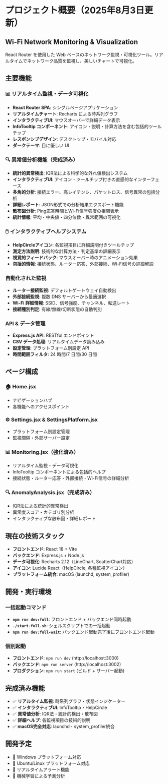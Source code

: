 # プロジェクト概要（2025年8月3日更新）

## Wi-Fi Network Monitoring & Visualization

React Router を使用した Web ベースのネットワーク監視・可視化ツール。リアルタイムでネットワーク品質を監視し、美しいチャートで可視化。

## 主要機能

### 📊 リアルタイム監視・データ可視化

- **React Router SPA**: シングルページアプリケーション
- **リアルタイムチャート**: Recharts による時系列グラフ
- **インタラクティブUI**: マウスオーバーで詳細データ表示
- **InfoTooltip コンポーネント**: アイコン・説明・計算方法を含む包括的ツールチップ
- **レスポンシブデザイン**: デスクトップ・モバイル対応
- **ダークテーマ**: 目に優しい UI

### 🔍 異常値分析機能（完成済み）

- **統計的異常検出**: IQR法による科学的な外れ値検出システム
- **インタラクティブUI**: アイコン・ツールチップ付きの直感的なインターフェース
- **多角的分析**: 接続エラー、高レイテンシ、パケットロス、信号異常の包括分析
- **詳細レポート**: JSON形式での分析結果エクスポート機能
- **散布図分析**: Ping応答時間とWi-Fi信号強度の相関表示
- **統計情報**: 平均・中央値・四分位数・異常範囲の可視化

### 🖱️ インタラクティブヘルプシステム

- **HelpCircleアイコン**: 各監視項目に詳細説明付きツールチップ
- **測定方法説明**: 技術的な計算方法・判定基準の詳細表示
- **視覚的フィードバック**: マウスオーバー時のアニメーション効果
- **包括的情報**: 接続状態、ルーター応答、外部接続、Wi-Fi信号の詳細解説

### 自動化された監視

- **ルーター接続監視**: デフォルトゲートウェイ自動検出
- **外部接続監視**: 複数 DNS サーバーから最適選択
- **Wi-Fi 詳細情報**: SSID、信号強度、チャンネル、転送レート
- **接続種別判定**: 有線/無線/切断状態の自動判別

### API & データ管理

- **Express.js API**: RESTful エンドポイント
- **CSV データ処理**: リアルタイムデータ読み込み
- **設定管理**: プラットフォーム別設定 API
- **時間範囲フィルタ**: 24 時間/7 日間/30 日間

## ページ構成

### 🏠 Home.jsx
- ナビゲーションハブ
- 各機能へのアクセスポイント

### ⚙️ Settings.jsx & SettingsPlatform.jsx
- プラットフォーム別設定管理
- 監視間隔・外部サーバー設定

### 📊 Monitoring.jsx（強化済み）
- リアルタイム監視・データ可視化
- InfoTooltip コンポーネントによる包括的ヘルプ
- 接続状態・ルーター応答・外部接続・Wi-Fi信号の詳細分析

### 🔍 AnomalyAnalysis.jsx（完成済み）
- IQR法による統計的異常検出
- 異常度スコア・カテゴリ別分析
- インタラクティブな散布図・詳細レポート

## 現在の技術スタック

- **フロントエンド**: React 18 + Vite
- **バックエンド**: Express.js + Node.js
- **データ可視化**: Recharts 2.12（LineChart, ScatterChart対応）
- **アイコン**: Lucide React（HelpCircle, 各種監視アイコン）
- **プラットフォーム統合**: macOS (launchd, system_profiler)

## 開発・実行環境

### 一括起動コマンド

- **`npm run dev:full`**: フロントエンド + バックエンド同時起動
- **`./start-full.sh`**: シェルスクリプトでの一括起動
- **`npm run dev:full-wait`**: バックエンド起動完了後にフロントエンド起動

### 個別起動

- **フロントエンド**: `npm run dev` (http://localhost:3000)
- **バックエンド**: `npm run server` (http://localhost:3002)
- **プロダクション**: `npm run start` (ビルド + サーバー起動)

## 完成済み機能

- ✅ **リアルタイム監視**: 時系列グラフ・状態インジケーター
- ✅ **インタラクティブUI**: InfoTooltip・HelpCircle
- ✅ **異常値分析**: IQR法・統計的検出・散布図
- ✅ **詳細ヘルプ**: 各監視項目の技術的説明
- ✅ **macOS完全対応**: launchd・system_profiler統合

## 開発予定

- 🚧 Windows プラットフォーム対応
- 🚧 Ubuntu/Linux プラットフォーム対応
- 🚧 リアルタイムアラート機能
- 🚧 機械学習による予測分析